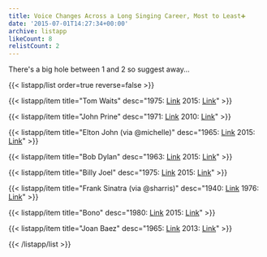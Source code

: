 ```yaml
---
title: Voice Changes Across a Long Singing Career, Most to Least➕
date: '2015-07-01T14:27:34+00:00'
archive: listapp
likeCount: 8
relistCount: 2
---
```


There's a big hole between 1 and 2 so suggest away…

<!--more-->

{{< listapp/list order=true reverse=false >}}

   {{< listapp/item title="Tom Waits"
      desc="1975: [Link](http://bit.ly/1g4Bs5n)   2015: [Link](http://bit.ly/1NuyMIK)" >}}

   {{< listapp/item title="John Prine"
      desc="1971: [Link](http://bit.ly/1Klfciy)    2010: [Link](http://bit.ly/1R0ND3O)" >}}

   {{< listapp/item title="Elton John (via @michelle)"
      desc="1965: [Link](http://bit.ly/1BYz3D1)    2015: [Link](http://bit.ly/1RS9DJe)" >}}

   {{< listapp/item title="Bob Dylan"
      desc="1963: [Link](http://bit.ly/1Iox8sJ)    2015: [Link](http://bit.ly/1ef5S3H)" >}}

   {{< listapp/item title="Billy Joel"
      desc="1975: [Link](http://bit.ly/1eWNu0r)    2015: [Link](http://bit.ly/1GWbHwL)" >}}

   {{< listapp/item title="Frank Sinatra (via @sharris)"
      desc="1940: [Link](http://bit.ly/1RS9DJe)     1976: [Link](http://bit.ly/1RSaQjQ)" >}}

   {{< listapp/item title="Bono"
      desc="1980: [Link](http://bit.ly/1KlfsOB)    2015: [Link](http://bit.ly/1NuAkT1)" >}}

   {{< listapp/item title="Joan Baez"
      desc="1965: [Link](http://bit.ly/1GN9aBK)    2013: [Link](http://bit.ly/1R0OZeM)" >}}

{{< /listapp/list >}}
